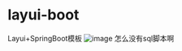 # layui-boot
Layui+SpringBoot模板
![image](https://github.com/foreyer/layui-boot/blob/master/imgs/p1.png)
怎么没有sql脚本啊
